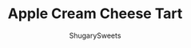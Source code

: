 ---
layout: ../../layouts/MarkdownPostLayout.astro
title: Apple Cream Cheese Tart
author: ShugarySweets
pubDate: 2018-10-29
description: "This Apple Cream Cheese Tart highlights the flavors of the holidays with an enticing combination of apples, nutmeg, and rum extract! Impressive to look at, easy to make!"
image_url: https://www.shugarysweets.com/wp-content/uploads/2017/10/apple-ring-cheesecake-tart-4-1.jpg
tags: ["Desserts","American"]
calories: 293
protein: 2
carbohydrates: 51
fats: 11
fiber: 4
ingredients: ["1 sheet puff pastry, thawed","4 ounce cream cheese, softened","1/2 cup light brown sugar, packed, divided","1 teaspoon rum extract","1/4 teaspoon nutmeg","9 Apple Rings","1/4 cup unsalted butter, melted","powdered sugar, for garnish"]
serves: 9
time: "37 minutes"
prepTime: "15 minutes"
instructions: ["Preheat oven to 400°F.","Unfold thawed puff pastry on a silpat or parchment paper lined baking sheet (make sure the baking sheet has sides). Cut the puff pastry into 9 equal sized pieces. Separate slightly on the baking sheet.","In a mixing bowl, beat together the cream cheese, 1/4 cup of the brown sugar, rum extract, and nutmeg until smooth. Spread about 1-2 Tbsp onto each piece of puff pastry. Place one apple ring onto each piece.","In a small bowl, whisk together the remaining 1/4 cup brown sugar with melted butter. Drizzle over the apple rings. Bake for 20-22 minutes until golden brown. Allow to cool about 5 minutes on pan, then transfer each piece to a serving plate. Sprinkle with powdered sugar and enjoy!"]
nutrition: ["293 calories","51 grams carbohydrates","26 milligrams cholesterol","11 grams fat","4 grams fiber","2 grams protein","6 grams saturated fat","53 milligrams sodium","42 grams sugar","0 grams trans fat","4 grams unsaturated fat"]
---